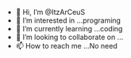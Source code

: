 - 👋 Hi, I’m @ItzArCeuS
- 👀 I’m interested in ...programing
- 🌱 I’m currently learning ...coding
- 💞️ I’m looking to collaborate on ...
- 📫 How to reach me ...No need

<!---
ItzArCeuS/ItzArCeuS is a ✨ special ✨ repository because its `README.md` (this file) appears on your GitHub profile.
You can click the Preview link to take a look at your changes.
--->
